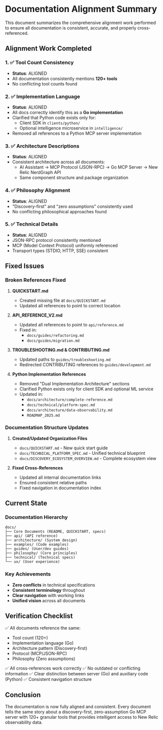 # Documentation Alignment Summary

This document summarizes the comprehensive alignment work performed to ensure all documentation is consistent, accurate, and properly cross-referenced.

## Alignment Work Completed

### 1. ✅ Tool Count Consistency
- **Status**: ALIGNED
- All documentation consistently mentions **120+ tools**
- No conflicting tool counts found

### 2. ✅ Implementation Language
- **Status**: ALIGNED
- All docs correctly identify this as a **Go implementation**
- Clarified that Python code exists only for:
  - Client SDK in `clients/python/`
  - Optional intelligence microservice in `intelligence/`
- Removed all references to a Python MCP server implementation

### 3. ✅ Architecture Descriptions
- **Status**: ALIGNED
- Consistent architecture across all documents:
  - AI Assistant → MCP Protocol (JSON-RPC) → Go MCP Server → New Relic NerdGraph API
  - Same component structure and package organization

### 4. ✅ Philosophy Alignment
- **Status**: ALIGNED
- "Discovery-first" and "zero assumptions" consistently used
- No conflicting philosophical approaches found

### 5. ✅ Technical Details
- **Status**: ALIGNED
- JSON-RPC protocol consistently mentioned
- MCP (Model Context Protocol) uniformly referenced
- Transport types (STDIO, HTTP, SSE) consistent

## Fixed Issues

### Broken References Fixed

1. **QUICKSTART.md**
   - Created missing file at `docs/QUICKSTART.md`
   - Updated all references to point to correct location

2. **API_REFERENCE_V2.md**
   - Updated all references to point to `api/reference.md`
   - Fixed in:
     - `docs/guides/refactoring.md`
     - `docs/guides/migration.md`

3. **TROUBLESHOOTING.md & CONTRIBUTING.md**
   - Updated paths to `guides/troubleshooting.md`
   - Redirected CONTRIBUTING references to `guides/development.md`

4. **Python Implementation References**
   - Removed "Dual Implementation Architecture" sections
   - Clarified Python exists only for client SDK and optional ML service
   - Updated in:
     - `docs/architecture/complete-reference.md`
     - `docs/technical/platform-spec.md`
     - `docs/architecture/data-observability.md`
     - `ROADMAP_2025.md`

### Documentation Structure Updates

1. **Created/Updated Organization Files**
   - `docs/QUICKSTART.md` - New quick start guide
   - `docs/TECHNICAL_PLATFORM_SPEC.md` - Unified technical blueprint
   - `docs/DISCOVERY_ECOSYSTEM_OVERVIEW.md` - Complete ecosystem view

2. **Fixed Cross-References**
   - Updated all internal documentation links
   - Ensured consistent relative paths
   - Fixed navigation in documentation index

## Current State

### Documentation Hierarchy
```
docs/
├── Core Documents (README, QUICKSTART, specs)
├── api/ (API reference)
├── architecture/ (System design)
├── examples/ (Code examples)
├── guides/ (User/dev guides)
├── philosophy/ (Core principles)
├── technical/ (Technical specs)
└── ux/ (User experience)
```

### Key Achievements
- **Zero conflicts** in technical specifications
- **Consistent terminology** throughout
- **Clear navigation** with working links
- **Unified vision** across all documents

## Verification Checklist

✅ All documents reference the same:
- Tool count (120+)
- Implementation language (Go)
- Architecture pattern (Discovery-first)
- Protocol (MCP/JSON-RPC)
- Philosophy (Zero assumptions)

✅ All cross-references work correctly
✅ No outdated or conflicting information
✅ Clear distinction between server (Go) and auxiliary code (Python)
✅ Consistent navigation structure

## Conclusion

The documentation is now fully aligned and consistent. Every document tells the same story about a discovery-first, zero-assumption Go MCP server with 120+ granular tools that provides intelligent access to New Relic observability data.
